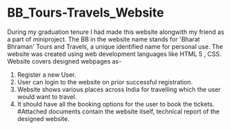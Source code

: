 # BB_Tours-Travels_Website
During my graduation tenure I had made this website alongwith my friend as a part of miniproject.
The BB in the website name stands for 'Bharat Bhraman' Tours and Travels, a unique identified name for personal use.
The website was created using web development languages like  HTML 5 , CSS.
Website covers designed webpages as-
1.	Register a new User.
2.	User can login to the website on prior successful registration.
3.	Website shows various places across India for travelling which the user would want to travel.
4.	It should have all the booking options for the user to book the tickets.
#Attached documents contain the website itself, technical report of the designed website.

